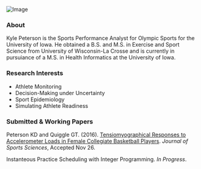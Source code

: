 
![Image](https://strength.sports.uiowa.edu/sites/strength.sports.uiowa.edu/files/styles/medium/public/people/photos/PETERSON_KYLE.jpg?itok=UZ-rafSh)

### About

Kyle Peterson is the Sports Performance Analyst for Olympic Sports for the University of Iowa. He obtained a B.S. and M.S. in Exercise and Sport Science from University of Wisconsin-La Crosse and is currently in pursuiance of a M.S. in Health Informatics at the University of Iowa.

### Research Interests
* Athlete Monitoring
* Decision-Making under Uncertainty
* Sport Epidemiology
* Simulating Athlete Readiness

### Submitted & Working Papers
Peterson KD and Quiggle GT. (2016). [Tensiomyographical Responses to Accelerometer Loads in Female Collegiate Basketball Players](http://www.tandfonline.com/doi/pdf/10.1080/02640414.2016.1266378?). _Journal of Sports Sciences_, Accepted Nov 26.

Instanteous Practice Scheduling with Integer Programming. _In Progress_.
